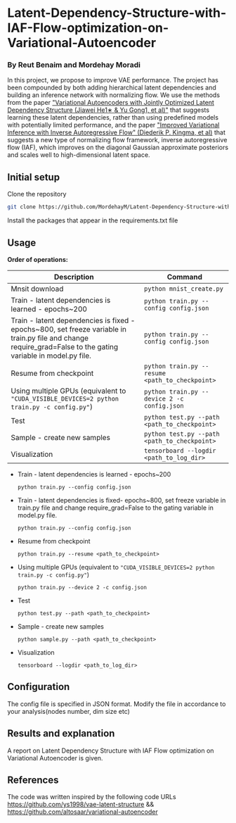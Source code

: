 # Latent-Dependency-Structure-with-IAF-Flow-optimization-on-Variational-Autoencoder
### By Reut Benaim and Mordehay Moradi

In this project, we propose to improve VAE performance.
The project has been compounded by both adding hierarchical latent dependencies
and building an inference network with normalizing flow.
We use the methods from the paper ["Variational Autoencoders with Jointly Optimized
Latent Dependency Structure (Jiawei He1∗ & Yu Gong1, et al)"](https://openreview.net/forum?id=SJgsCjCqt7) that suggests learning these latent dependencies,
rather than using predefined models with potentially limited performance,
and the paper ["Improved Variational Inference with Inverse Autoregressive Flow" (Diederik P. Kingma, et al)](https://arxiv.org/abs/1606.04934
) 
that suggests a new type of normalizing flow framework, inverse autoregressive flow (IAF),
which improves on the diagonal Gaussian approximate posteriors and scales well to high-dimensional latent space.

## Initial setup

Clone the repository
```bash
git clone https://github.com/MordehayM/Latent-Dependency-Structure-with-IAF-Flow-optimization-on-Variational-Autoencoder.git
```
Install the packages that appear in the requirements.txt file 

## Usage

**Order of operations:**

| Description | Command |
| ---- | ------- |
| Mnsit download | `python mnist_create.py` |
| Train - latent dependencies is learned - epochs~200 | `python train.py --config config.json` |
| Train - latent dependencies is fixed - epochs~800, set freeze variable in train.py file and change require_grad=False to the gating variable in model.py file. | `python train.py --config config.json` |
| Resume from checkpoint | `python train.py --resume <path_to_checkpoint>` |
| Using multiple GPUs (equivalent to `"CUDA_VISIBLE_DEVICES=2 python train.py -c config.py"`) | `python train.py --device 2 -c config.json` |
| Test | `python test.py --path <path_to_checkpoint>` |
| Sample - create new samples | `python test.py --path <path_to_checkpoint>` |
| Visualization | `tensorboard --logdir <path_to_log_dir>` |
  
- Train - latent dependencies is learned - epochs~200
  
  `python train.py --config config.json`
  
- Train - latent dependencies is fixed- epochs~800, set freeze variable in train.py file
  and change require_grad=False to the gating variable in model.py file.
  
  `python train.py --config config.json`
- Resume from checkpoint
  
  `python train.py --resume <path_to_checkpoint>`
- Using multiple GPUs (equivalent to `"CUDA_VISIBLE_DEVICES=2 python train.py -c config.py"`)
  
  `python train.py --device 2 -c config.json`
- Test
  
  `python test.py --path <path_to_checkpoint>`
- Sample - create new samples
  
  `python sample.py --path <path_to_checkpoint>`
- Visualization 
  
  `tensorboard --logdir <path_to_log_dir>`

## Configuration

The config file is specified in JSON format. Modify the file in accordance to your analysis(nodes number, dim size etc) 

## Results and explanation

A report on Latent Dependency Structure with IAF Flow optimization on Variational Autoencoder is given.

## References

The code was written inspired by the following code URLs https://github.com/ys1998/vae-latent-structure
&& https://github.com/altosaar/variational-autoencoder







